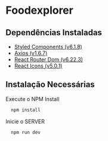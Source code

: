 # Foodexplorer
## Dependências Instaladas

* [Styled Components (v6.1.8)](https://styled-components.com/docs/basics#installation)
* [Axios (v1.6.7)](https://axios-http.com/docs/intro)
* [React Router Dom (v6.22.3)](https://v5.reactrouter.com/web/guides/quick-start)
* [React Icons (v5.0.1)](https://react-icons.github.io/react-icons/)
## Instalação Necessárias

Execute o NPM Install

```bash
  npm install
```

Inicie o SERVER

```bash
  npm run dev
```